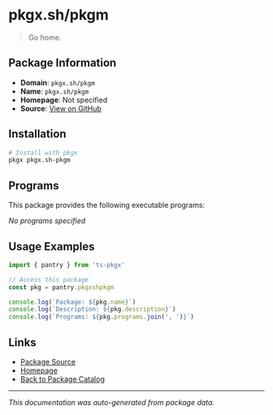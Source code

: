 # pkgx.sh/pkgm

> Go home.

## Package Information

- **Domain**: `pkgx.sh/pkgm`
- **Name**: `pkgx.sh/pkgm`
- **Homepage**: Not specified
- **Source**: [View on GitHub](https://github.com/pkgxdev/pantry/tree/main/projects/pkgx.sh/pkgm/package.yml)

## Installation

```bash
# Install with pkgx
pkgx pkgx.sh-pkgm
```

## Programs

This package provides the following executable programs:

*No programs specified*

## Usage Examples

```typescript
import { pantry } from 'ts-pkgx'

// Access this package
const pkg = pantry.pkgxshpkgm

console.log(`Package: ${pkg.name}`)
console.log(`Description: ${pkg.description}`)
console.log(`Programs: ${pkg.programs.join(', ')}`)
```

## Links

- [Package Source](https://github.com/pkgxdev/pantry/tree/main/projects/pkgx.sh/pkgm/package.yml)
- [Homepage](#)
- [Back to Package Catalog](../package-catalog.md)

---

*This documentation was auto-generated from package data.*
